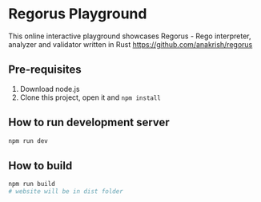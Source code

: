 # Regorus Playground

This online interactive playground showcases Regorus - Rego interpreter, analyzer and validator written in Rust https://github.com/anakrish/regorus

## Pre-requisites

1. Download node.js
2. Clone this project, open it and `npm install`

## How to run development server

```bash
npm run dev
```

## How to build

```bash
npm run build
# website will be in dist folder
```
